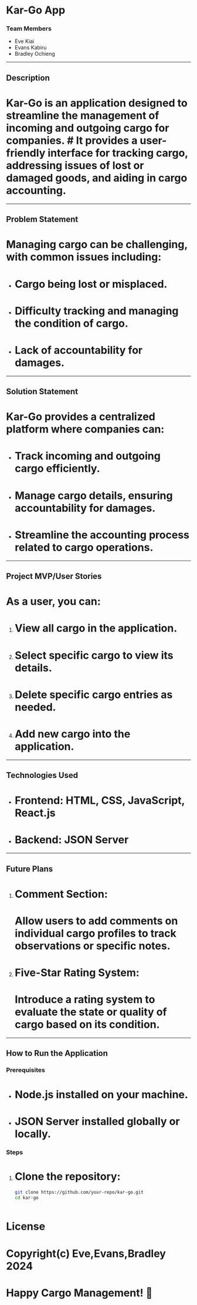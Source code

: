 # Kar-Go App  

### **Team Members**  
- Eve Kiai  
- Evans Kabiru  
- Bradley Ochieng  

---

## **Description**  
# **Kar-Go** is an application designed to streamline the management of incoming and outgoing cargo for companies. # It provides a user-friendly interface for tracking cargo, addressing issues of lost or damaged goods, and aiding in cargo accounting.  

---

## **Problem Statement**  
# Managing cargo can be challenging, with common issues including:  
- # Cargo being lost or misplaced.  
- # Difficulty tracking and managing the condition of cargo.  
- # Lack of accountability for damages.  

---

## **Solution Statement**  
# Kar-Go provides a centralized platform where companies can:  
- # Track incoming and outgoing cargo efficiently.  
- # Manage cargo details, ensuring accountability for damages.  
- # Streamline the accounting process related to cargo operations.  

---

## **Project MVP/User Stories**  
# As a user, you can:  
1. # **View all cargo** in the application.  
2. # **Select specific cargo** to view its details.  
3. # **Delete specific cargo** entries as needed.  
4. # **Add new cargo** into the application.  

---

## **Technologies Used**  
- # **Frontend**: HTML, CSS, JavaScript, React.js  
- # **Backend**: JSON Server  

---

## **Future Plans**  
1. # **Comment Section**:  
   # Allow users to add comments on individual cargo profiles to track observations or specific notes.  

2. # **Five-Star Rating System**:  
   # Introduce a rating system to evaluate the state or quality of cargo based on its condition.  

---

## **How to Run the Application**  

### **Prerequisites**  
- # Node.js installed on your machine.  
- # JSON Server installed globally or locally.  

### **Steps**  
1. # Clone the repository:  
   ```bash  
   git clone https://github.com/your-repo/kar-go.git  
   cd kar-go 
 
# License
# Copyright(c) Eve,Evans,Bradley 2024
# Happy Cargo Management! 🚛